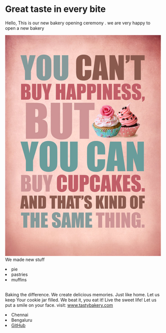 # Great taste in every bite
Hello, This is our new bakery opening ceremony <b>
</b>.
we are very happy to open a new bakery 

<a > <img src="https://github.com/akash-312/web-design.GitHub/blob/main/561546899-blog2.jpg"> </a>
<br>We made new stuff

<li> pie
<li> pastries
 <li>  muffins

<br>Baking the difference. We create delicious memories. Just like home. Let us keep Your cookie jar filled. We beat it, you eat it! Live the sweet life! Let us put a smile on your face.
 visit:
www.tastybakery.com

<li>Chennai</a>
<li>Bengaluru</a>
<li><a
href=
"h>YouTu
be</a>
<li><a href=
"https://github.com/shapeai">GitHub</a>
